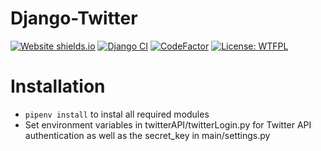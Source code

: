 # Django-Twitter
[![Website shields.io](https://img.shields.io/website-up-down-green-red/http/shields.io.svg)](https://ghoschts-django-twitter.herokuapp.com/)
[![Django CI](https://github.com/GHOSCHT/Django-Twitter/workflows/Django%20CI/badge.svg)](https://github.com/GHOSCHT/Django-Twitter/actions?query=workflow%3A%22Django+CI%22)
[![CodeFactor](https://www.codefactor.io/repository/github/ghoscht/django-twitter/badge)](https://www.codefactor.io/repository/github/ghoscht/django-twitter)
[![License: WTFPL](https://img.shields.io/badge/License-WTFPL-brightgreen.svg)](http://www.wtfpl.net/about/)

# Installation
- ``pipenv install`` to instal all required modules
- Set environment variables in twitterAPI/twitterLogin.py for Twitter API authentication as well as the secret_key in main/settings.py
